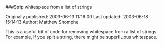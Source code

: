 ###Strip whitespace from a list of strings

Originally published: 2003-06-13 11:16:00
Last updated: 2003-06-18 15:14:13
Author: Matthew Shomphe

This is a useful bit of code for removing whitespace from a list of strings.  For example, if you split a string, there might be superfluous whitespace.